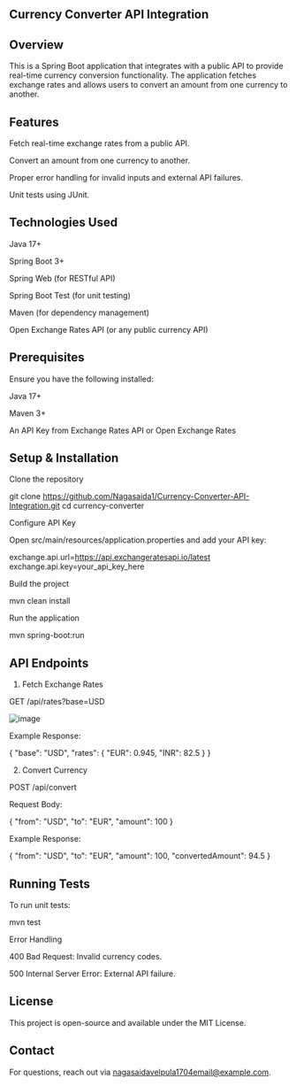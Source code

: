 ## Currency Converter API Integration

## Overview

This is a Spring Boot application that integrates with a public API to provide real-time currency conversion functionality. The application fetches exchange rates and allows users to convert an amount from one currency to another.

## Features

Fetch real-time exchange rates from a public API.

Convert an amount from one currency to another.

Proper error handling for invalid inputs and external API failures.

Unit tests using JUnit.

## Technologies Used

Java 17+

Spring Boot 3+

Spring Web (for RESTful API)

Spring Boot Test (for unit testing)

Maven (for dependency management)

Open Exchange Rates API (or any public currency API)

## Prerequisites

Ensure you have the following installed:

Java 17+

Maven 3+

An API Key from Exchange Rates API or Open Exchange Rates

## Setup & Installation

Clone the repository

git clone https://github.com/Nagasaida1/Currency-Converter-API-Integration.git
cd currency-converter

Configure API Key

Open src/main/resources/application.properties and add your API key:

exchange.api.url=https://api.exchangeratesapi.io/latest
exchange.api.key=your_api_key_here

Build the project

mvn clean install

Run the application

mvn spring-boot:run

## API Endpoints

1. Fetch Exchange Rates

GET /api/rates?base=USD

![image](https://github.com/user-attachments/assets/7907c62c-f79e-41b5-b8e8-e47bb9faf542)


Example Response:

{
  "base": "USD",
  "rates": {
    "EUR": 0.945,
    "INR": 82.5
  }
}

2. Convert Currency

POST /api/convert

Request Body:

{
  "from": "USD",
  "to": "EUR",
  "amount": 100
}

Example Response:

{
  "from": "USD",
  "to": "EUR",
  "amount": 100,
  "convertedAmount": 94.5
}

## Running Tests

To run unit tests:

mvn test

Error Handling

400 Bad Request: Invalid currency codes.

500 Internal Server Error: External API failure.

## License

This project is open-source and available under the MIT License.

## Contact

For questions, reach out via nagasaidavelpula1704email@example.com.

